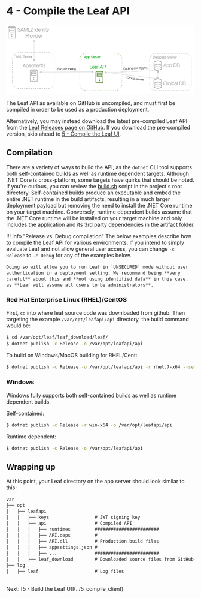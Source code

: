 # 4 - Compile the Leaf API

![Infra](../images/infra_app_focus.png "Architecure-Focus-Example") 

The Leaf API as available on GitHub is uncompiled, and must first be compiled in order to be used as a production deployment.

Alternatively, you may instead download the latest pre-compiled Leaf API from the [Leaf Releases page on GitHub](https://github.com/uwrit/leaf/releases). If you download the pre-compiled version, skip ahead to [5 - Compile the Leaf UI](../5_compile_client).

## Compilation
There are a variety of ways to build the API, as the `dotnet` CLI tool supports both self-contained builds as well as runtime dependent targets. Although .NET Core is cross-platform, some targets have quirks that should be noted. If you're curious, you can review the [build.sh](https://github.com/uwrit/leaf/blob/master/build.sh) script in the project's root directory. Self-contained builds produce an executable and embed the entire .NET runtime in the build artifacts, resulting in a much larger deployment payload but removing the need to install the .NET Core runtime on your target machine. Conversely, runtime dependent builds assume that the .NET Core runtime will be installed on your target machine and only includes the application and its 3rd party dependencies in the artifact folder.

!!! info "Release vs. Debug compilation"
    The below examples describe how to compile the Leaf API for various environments. If you intend to simply evaluate Leaf and not allow general user access, you can change `-c Release` to `-c Debug` for any of the examples below.

    Doing so will allow you to run Leaf in `UNSECURED` mode without user authentication in a deployment setting. We recommend being **very careful** about this and **not using identified data** in this case, as **Leaf will assume all users to be administrators**.

### Red Hat Enterprise Linux (RHEL)/CentOS
First, `cd` into where leaf source code was downloaded from github. Then targeting the example `/var/opt/leafapi/api` directory, the build command would be:

```bash
$ cd /var/opt/leaf/leaf_download/leaf/
$ dotnet publish -c Release -o /var/opt/leafapi/api
```

To build on Windows/MacOS building for RHEL/Cent:
```bash
$ dotnet publish -c Release -o /var/opt/leafapi/api -r rhel.7-x64 --self-contained false /p:MicrosoftNETPlatformLibrary=Microsoft.NETCore.App
```

### Windows
Windows fully supports both self-contained builds as well as runtime dependent builds.

Self-contained:
```bash
$ dotnet publish -c Release -r win-x64 -o /var/opt/leafapi/api
```
Runtime dependent:
```bash
$ dotnet publish -c Release -o /var/opt/leafapi/api
```

## Wrapping up

At this point, your Leaf directory on the app server should look similar to this:

```
var
├── opt
│   ├── leafapi
│   │   ├── keys                 # JWT signing key
│   │   ├── api                  # Compiled API
│   │   │   ├── runtimes         ########################
│   │   │   ├── API.deps         #
│   │   │   ├── API.dll          # Production build files
│   │   │   ├── appsettings.json #
│   │   │   ├── ...              ########################
│   │   ├── leaf_download        # Downloaded source files from GitHub
├── log
│   ├── leaf                     # Log files
```

<br>
Next: [5 - Build the Leaf UI](../5_compile_client)
